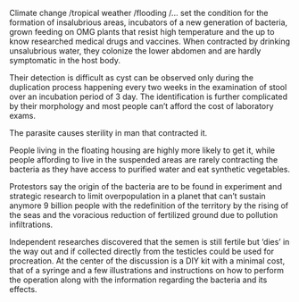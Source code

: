 Climate change /tropical weather /flooding /... set the condition for the formation of insalubrious areas, incubators of a new generation of bacteria, grown feeding on OMG plants that resist high temperature and the up to know researched medical drugs and vaccines. When contracted by drinking unsalubrious water, they colonize the lower abdomen and are hardly symptomatic in the host body.

Their detection is difficult as cyst can be observed only during the duplication process happening every two weeks in the examination of stool over an incubation period of 3 day. The identification is further complicated by their morphology and most people can’t afford the cost of laboratory exams. 

The parasite causes sterility in man that contracted it.

People living in the floating housing are highly more likely to get it, while people affording to live in the suspended areas are rarely contracting the bacteria as they have access to purified water and eat synthetic vegetables.

Protestors say the origin of the bacteria are to be found in experiment and strategic research to limit overpopulation in a planet that can’t sustain anymore 9 billion people with the redefinition of the territory by the rising of the seas and the voracious reduction of fertilized ground due to pollution infiltrations.

Independent researches discovered that the semen is still fertile but ‘dies’ in the way out and if collected directly from the testicles could be used for procreation. At the center of the discussion is a DIY kit with a minimal cost, that of a syringe and a few illustrations and instructions on how to perform the operation along with the information regarding the bacteria and its effects.
